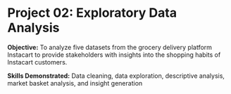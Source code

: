 # Project 02: Exploratory Data Analysis
 
**Objective:** To analyze five datasets from the grocery delivery platform Instacart to provide stakeholders with insights into the shopping habits of Instacart customers. 

**Skills Demonstrated:** Data cleaning, data exploration, descriptive analysis, market basket analysis, and insight generation
